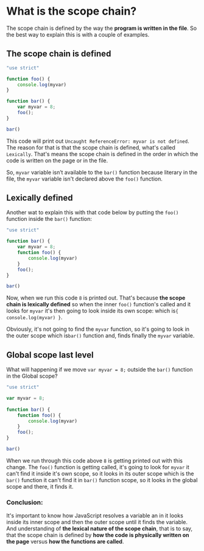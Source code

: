 # What is the scope chain?

The scope chain is defined by the way the **program is written in the file**. 
So the best way to explain this is with a couple of examples.

## The scope chain is defined
```javascript
"use strict"

function foo() {
    console.log(myvar)
}

function bar() {
    var myvar = 8;
    foo();
}

bar()
```

This code will print out `Uncaught ReferenceError: myvar is not defined`.
The reason for that is that the scope chain is defined, what's called `Lexically`. That's means the scope chain is defined in the order in which the code is written on the page or in the file.

So, `myvar` variable isn’t available to the `bar()` function because literary in the file, the `myvar` variable isn't declared above the `foo()` function.


## Lexically defined
Another wat to explain this with that code below by putting the `foo()` function inside the `bar()` function:


```javascript
"use strict"

function bar() {
    var myvar = 8;
    function foo() {
        console.log(myvar)
    }
    foo();
}

bar()
```
Now, when we run this code `8` is printed out. That's because **the scope chain is lexically defined** so when the inner  `foo()` function's called and it looks for `myvar` it's then going to look inside its own scope: which is`{ console.log(myvar) }`.

Obviously, it's not going to find the `myvar` function, so it's going to look in the outer scope which is`bar()` function and, finds finally the `myvar` variable.


## Global scope last level

What will happening if we move `var myvar = 8;` outside the `bar()` function in the Global scope?

```javascript
"use strict"

var myvar = 8;
 
function bar() {
    function foo() {
        console.log(myvar)
    }
    foo();
}

bar()
```

When we run through this code above `8` is getting printed out with this change. The `foo()` function is getting called, it's going to look for `myvar` it can't find it inside it's own scope, so it looks in its outer scope which is the `bar()` function it can't find it in `bar()` function scope, so it looks in the global scope and there, it finds it.

### Conclusion:

It's important to know how JavaScript resolves a variable an in it looks inside its inner scope and then the outer scope until it finds the variable. 
And understanding of **the lexical nature of the scope chain**, that is to say, that the scope chain is defined by **how the code is physically written on the page** versus **how the functions are called**.
